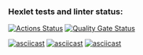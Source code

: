 ### Hexlet tests and linter status:
[![Actions Status](https://github.com/apriakhin/python-project-49/actions/workflows/hexlet-check.yml/badge.svg)](https://github.com/apriakhin/python-project-49/actions)
[![Quality Gate Status](https://sonarcloud.io/api/project_badges/measure?project=apriakhin_python-project-49&metric=alert_status)](https://sonarcloud.io/summary/new_code?id=apriakhin_python-project-49)

[![asciicast](https://asciinema.org/a/xs7b72UvJ9QZpCzQzzXElqdL0.svg)](https://asciinema.org/a/xs7b72UvJ9QZpCzQzzXElqdL0)
[![asciicast](https://asciinema.org/a/h5aLWbKPp2Dazox3aNq5AdaDB.svg)](https://asciinema.org/a/h5aLWbKPp2Dazox3aNq5AdaDB)
[![asciicast](https://asciinema.org/a/39iIV70o1w7u5kXMSEJ2Gx04Q.svg)](https://asciinema.org/a/39iIV70o1w7u5kXMSEJ2Gx04Q)
